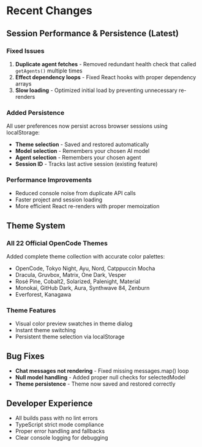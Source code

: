 # Recent Changes

## Session Performance & Persistence (Latest)

### Fixed Issues
1. **Duplicate agent fetches** - Removed redundant health check that called `getAgents()` multiple times
2. **Effect dependency loops** - Fixed React hooks with proper dependency arrays
3. **Slow loading** - Optimized initial load by preventing unnecessary re-renders

### Added Persistence
All user preferences now persist across browser sessions using localStorage:

- **Theme selection** - Saved and restored automatically
- **Model selection** - Remembers your chosen AI model
- **Agent selection** - Remembers your chosen agent
- **Session ID** - Tracks last active session (existing feature)

### Performance Improvements
- Reduced console noise from duplicate API calls
- Faster project and session loading
- More efficient React re-renders with proper memoization

## Theme System

### All 22 Official OpenCode Themes
Added complete theme collection with accurate color palettes:
- OpenCode, Tokyo Night, Ayu, Nord, Catppuccin Mocha
- Dracula, Gruvbox, Matrix, One Dark, Vesper
- Rosé Pine, Cobalt2, Solarized, Palenight, Material
- Monokai, GitHub Dark, Aura, Synthwave 84, Zenburn
- Everforest, Kanagawa

### Theme Features
- Visual color preview swatches in theme dialog
- Instant theme switching
- Persistent theme selection via localStorage

## Bug Fixes
- **Chat messages not rendering** - Fixed missing messages.map() loop
- **Null model handling** - Added proper null checks for selectedModel
- **Theme persistence** - Theme now saved and restored correctly

## Developer Experience
- All builds pass with no lint errors
- TypeScript strict mode compliance
- Proper error handling and fallbacks
- Clear console logging for debugging
